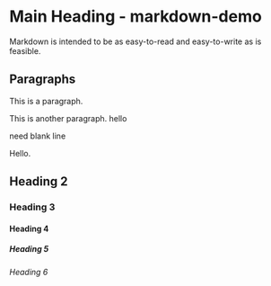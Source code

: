 # Main Heading - markdown-demo

Markdown is intended to be as easy-to-read and easy-to-write as is feasible.

## Paragraphs

This is a paragraph.

This is another paragraph.
hello

need blank line







Hello.

## Heading 2

### Heading 3

#### Heading 4

##### Heading 5

###### Heading 6
